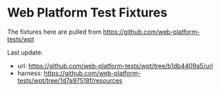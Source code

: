 # Web Platform Test Fixtures

The fixtures here are pulled from https://github.com/web-platform-tests/wpt

Last update:

- url: https://github.com/web-platform-tests/wpt/tree/b1db4409a5/url
- harness: https://github.com/web-platform-tests/wpt/tree/1d7a97518f/resources
